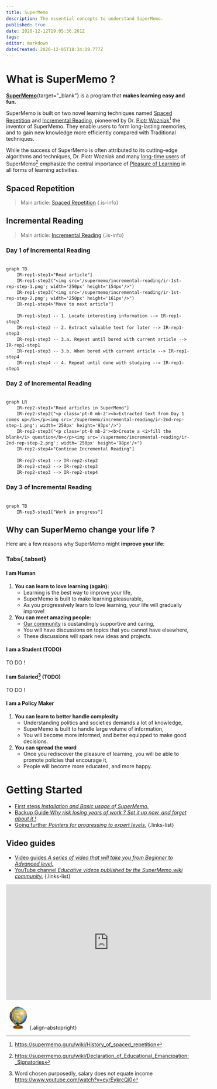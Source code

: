 ```yaml
---
title: SuperMemo
description: The essential concepts to understand SuperMemo.
published: true
date: 2020-12-12T19:05:36.261Z
tags: 
editor: markdown
dateCreated: 2020-12-05T18:34:19.777Z
---
```


# What is SuperMemo ?

[**SuperMemo**](https://super-memo.com/supermemo18.html){target="_blank"} is a program that **makes learning easy and fun**.

SuperMemo is built on two novel learning techniques named [Spaced Repetition](/learning/spaced-repetition) and [Incremental Reading](/learning/incremental-reading), pioneered by Dr. [Piotr Wozniak](/supermemo/piotr-wozniak)[^1] the inventor of SuperMemo. They enable users to form long-lasting memories, and to gain new knowledge more efficiently compared with Traditional techniques.

While the success of SuperMemo is often attributed to its cutting-edge  algorithms and techniques, Dr. Piotr Wozniak and many <abbr title="Users who have been using SuperMemo for a duration ranging from a few years, up to several decades.">long-time users</abbr> of SuperMemo[^2] emphasize the central importance of [Pleasure of Learning](/learning/pleasure-of-learning) in all forms of learning activities.

## Spaced Repetition

> Main article: [Spaced Repetition](/learning/spaced-repetition)
{.is-info}

## Incremental Reading
> Main article: [Incremental Reading](/learning/incremental-reading)
{.is-info}

### Day 1 of Incremental Reading
```mermaid

graph TB
    IR-rep1-step1>"Read article"]
    IR-rep1-step2("<img src='/supermemo/incremental-reading/ir-1st-rep-step-1.png'; width='250px' height='154px'/>")
    IR-rep1-step3("<img src='/supermemo/incremental-reading/ir-1st-rep-step-2.png'; width='250px' height='161px'/>")
    IR-rep1-step4>"Move to next article"]
    
    IR-rep1-step1 -- 1. Locate interesting information --> IR-rep1-step2
    IR-rep1-step2 -- 2. Extract valuable text for later --> IR-rep1-step3
    IR-rep1-step3 -- 3.a. Repeat until bored with current article --> IR-rep1-step1
    IR-rep1-step3 -- 3.b. When bored with current article --> IR-rep1-step4
    IR-rep1-step4 -- 4. Repeat until done with studying --> IR-rep1-step1

```

### Day 2 of Incremental Reading
```mermaid

graph LR
    IR-rep2-step1>"Read articles in SuperMemo"]
    IR-rep2-step2("<p class='pt-0 mb-2'><b>Extracted text from Day 1 comes up</b></p><img src='/supermemo/incremental-reading/ir-2nd-rep-step-1.png'; width='250px' height='93px'/>")
    IR-rep2-step3("<p class='pt-0 mb-2'><b>Create a <i>fill the blank</i> question</b></p><img src='/supermemo/incremental-reading/ir-2nd-rep-step-2.png'; width='250px' height='98px'/>")
    IR-rep2-step4>"Continue Incremental Reading"]
    
    IR-rep2-step1 --> IR-rep2-step2
    IR-rep2-step2 --> IR-rep2-step3
    IR-rep2-step3 --> IR-rep2-step4
```

### Day 3 of Incremental Reading
```mermaid

graph TB
    IR-rep3-step1["Work in progress"]
```

## Why can SuperMemo change your life ?

Here are a few reasons why SuperMemo might **improve your life**:

### Tabs{.tabset}
#### I am Human

1. **You can learn to love learning (again):**
    - Learning is the best way to improve your life,
    - SuperMemo is built to make learning pleasurable,
    - As you progressively learn to love learning, your life will gradually improve!
2. **You can meet amazing people:**
    - [Our community](https://discord.gg/vUQhqCT) is oustandingly supportive and caring,
    - You will have discussions on topics that you cannot have elsewhere,
    - These discussions will spark new ideas and projects.

#### I am a Student (TODO)

TO DO !

#### I am Salaried[^3] (TODO)

TO DO !

#### I am a Policy Maker

1. **You can learn to better handle complexity**
    - Understanding politics and societies demands a lot of knowledge,
    - SuperMemo is built to handle large volume of information,
    - You will become more informed, and better equipped to make good decisions.
2. **You can spread the word**
    - Once you rediscover the pleasure of learning, you will be able to promote policies that encourage it,
    - People will become more educated, and more happy.

# Getting Started

- [First steps *Installation and Basic usage of SuperMemo.*](/supermemo/first-steps)
- [Backup Guide *Why risk losing years of work ? Set it up now, and forget about it !*](/supermemo/backup-guide)
- [Going further *Pointers for progressing to expert levels.*](/supermemo/going-further)
{.links-list}


## Video guides

- [Video guides *A series of video that will take you from Beginner to Advanced level.*](https://www.youtube.com/playlist?list=PL7RwmzKKAH8eKbDpOe5e-Omfp2Zqed6U1)
- [YouTube channel *Educative videos published by the SuperMemo.wiki community.*](https://www.youtube.com/channel/UCMdkN_8gHPn5vlYDe2ScrxQ)
{.links-list}

<div class="mt-8">
  <iframe width="560" height="315" src="https://www.youtube-nocookie.com/embed/i33BTuwTgAs" frameborder="0" allow="accelerometer; autoplay; clipboard-write; encrypted-media; gyroscope; picture-in-picture" allowfullscreen></iframe>
</div>

[^1]: https://supermemo.guru/wiki/History_of_spaced_repetition
[^2]: https://supermemo.guru/wiki/Declaration_of_Educational_Emancipation:_Signatories
[^3]: Word chosen purposedly, salary does not equate income https://www.youtube.com/watch?v=eyrEykrcQi0

![SuperMemo.wiki](/supermemo-64.png){.align-abstopright}